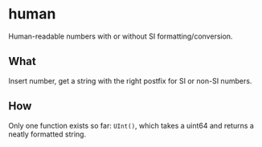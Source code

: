# human
Human-readable numbers with or without SI formatting/conversion.

## What
Insert number, get a string with the right postfix for SI or non-SI numbers.

## How
Only one function exists so far: `UInt()`, which takes a uint64 and returns a neatly formatted string.
